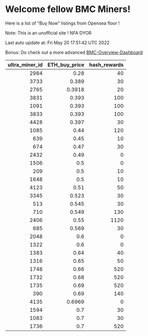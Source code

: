 # Welcome fellow BMC Miners!
Here is a list of "Buy Now" listings from Opensea floor !

Note: This is an unofficial site ! NFA DYOR

Last auto update at: Fri May 20 17:51:42 UTC 2022

Bonus: Do check out a more advanced [BMC-Overview-Dashboard](https://dune.com/defifunk/BMC-Overview-Dashboard)


|   ultra_miner_id |   ETH_buy_price |   hash_rewards |
|-----------------:|----------------:|---------------:|
|             2984 |          0.28   |             40 |
|             3733 |          0.389  |             30 |
|             2765 |          0.3918 |             20 |
|             3831 |          0.393  |            100 |
|             1091 |          0.393  |            100 |
|             3833 |          0.393  |            100 |
|             4428 |          0.397  |             30 |
|             1085 |          0.44   |            120 |
|              639 |          0.45   |             10 |
|              674 |          0.47   |             30 |
|             2432 |          0.49   |              0 |
|             1506 |          0.5    |              0 |
|              209 |          0.5    |             10 |
|             1648 |          0.5    |             10 |
|             4123 |          0.51   |             50 |
|             3345 |          0.523  |             30 |
|              513 |          0.545  |             30 |
|              710 |          0.549  |            130 |
|             2406 |          0.55   |           1120 |
|              685 |          0.569  |             30 |
|             2048 |          0.6    |              0 |
|             1322 |          0.6    |              0 |
|             1383 |          0.64   |             40 |
|             1316 |          0.65   |             50 |
|             1748 |          0.66   |            520 |
|             1732 |          0.68   |            520 |
|             1735 |          0.69   |            520 |
|              390 |          0.69   |            140 |
|             4135 |          0.6969 |              0 |
|             1594 |          0.7    |             30 |
|             1083 |          0.7    |             30 |
|             1736 |          0.7    |            520 |